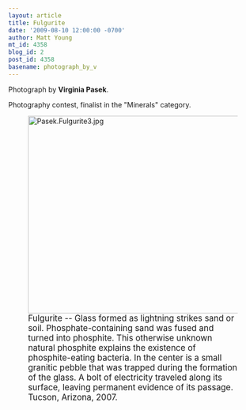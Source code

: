 ```yaml
---
layout: article
title: Fulgurite
date: '2009-08-10 12:00:00 -0700'
author: Matt Young
mt_id: 4358
blog_id: 2
post_id: 4358
basename: photograph_by_v
---
```

Photograph by **Virginia Pasek**.

Photography contest, finalist in the "Minerals" category.
 


<figure>
<a href="http://en.wikipedia.org/wiki/Fulgurite"><img src="http://pandasthumb.org/archives/2009/08/09/Pasek.Fulgurite3.jpg" alt="Pasek.Fulgurite3.jpg" width="600" height="400" /></a>
<figcaption markdown="span"><big>Fulgurite -- Glass formed as lightning strikes sand or soil.  Phosphate-containing sand was fused and turned into phosphite. This otherwise unknown natural phosphite explains the existence of phosphite-eating bacteria. In the center is a small granitic pebble that was trapped during the formation of the glass. A bolt of electricity traveled along its surface, leaving permanent evidence of its passage.  Tucson, Arizona, 2007.</big>

</figcaption>
</figure>
